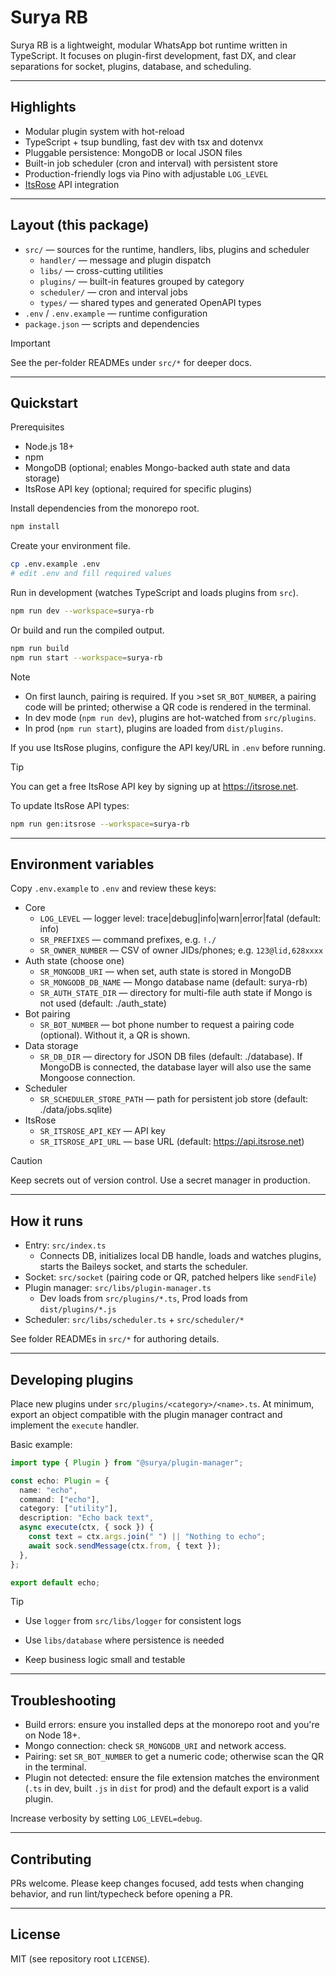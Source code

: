 # Surya RB

Surya RB is a lightweight, modular WhatsApp bot runtime written in TypeScript. It focuses on plugin-first development, fast DX, and clear separations for socket, plugins, database, and scheduling.

---

## Highlights

- Modular plugin system with hot-reload
- TypeScript + tsup bundling, fast dev with tsx and dotenvx
- Pluggable persistence: MongoDB or local JSON files
- Built-in job scheduler (cron and interval) with persistent store
- Production-friendly logs via Pino with adjustable `LOG_LEVEL`
- [ItsRose](https://itsrose.net) API integration

---

## Layout (this package)

- `src/` — sources for the runtime, handlers, libs, plugins and scheduler
  - `handler/` — message and plugin dispatch
  - `libs/` — cross-cutting utilities
  - `plugins/` — built-in features grouped by category
  - `scheduler/` — cron and interval jobs
  - `types/` — shared types and generated OpenAPI types
- `.env` / `.env.example` — runtime configuration
- `package.json` — scripts and dependencies

> [!IMPORTANT]
> See the per-folder READMEs under `src/*` for deeper docs.

---

## Quickstart

Prerequisites

- Node.js 18+
- npm
- MongoDB (optional; enables Mongo-backed auth state and data storage)
- ItsRose API key (optional; required for specific plugins)

Install dependencies from the monorepo root.

```bash
npm install
```

Create your environment file.

```bash
cp .env.example .env
# edit .env and fill required values
```

Run in development (watches TypeScript and loads plugins from `src`).

```bash
npm run dev --workspace=surya-rb
```

Or build and run the compiled output.

```bash
npm run build
npm run start --workspace=surya-rb
```

> [!NOTE]
>
> - On first launch, pairing is required. If you >set `SR_BOT_NUMBER`, a pairing code will be printed; otherwise a QR code is rendered in the terminal.
> - In dev mode (`npm run dev`), plugins are hot-watched from `src/plugins`.
> - In prod (`npm run start`), plugins are loaded from `dist/plugins`.

If you use ItsRose plugins, configure the API key/URL in `.env` before running.

> [!TIP]
> You can get a free ItsRose API key by signing up at <https://itsrose.net>.

To update ItsRose API types:

```bash
npm run gen:itsrose --workspace=surya-rb
```

---

## Environment variables

Copy `.env.example` to `.env` and review these keys:

- Core
  - `LOG_LEVEL` — logger level: trace|debug|info|warn|error|fatal (default: info)
  - `SR_PREFIXES` — command prefixes, e.g. `!./`
  - `SR_OWNER_NUMBER` — CSV of owner JIDs/phones; e.g. `123@lid,628xxxx`
- Auth state (choose one)
  - `SR_MONGODB_URI` — when set, auth state is stored in MongoDB
  - `SR_MONGODB_DB_NAME` — Mongo database name (default: surya-rb)
  - `SR_AUTH_STATE_DIR` — directory for multi-file auth state if Mongo is not used (default: ./auth_state)
- Bot pairing
  - `SR_BOT_NUMBER` — bot phone number to request a pairing code (optional). Without it, a QR is shown.
- Data storage
  - `SR_DB_DIR` — directory for JSON DB files (default: ./database). If MongoDB is connected, the database layer will also use the same Mongoose connection.
- Scheduler
  - `SR_SCHEDULER_STORE_PATH` — path for persistent job store (default: ./data/jobs.sqlite)
- ItsRose
  - `SR_ITSROSE_API_KEY` — API key
  - `SR_ITSROSE_API_URL` — base URL (default: <https://api.itsrose.net>)

> [!CAUTION]
> Keep secrets out of version control. Use a secret manager in production.

---

## How it runs

- Entry: `src/index.ts`
  - Connects DB, initializes local DB handle, loads and watches plugins, starts the Baileys socket, and starts the scheduler.
- Socket: `src/socket` (pairing code or QR, patched helpers like `sendFile`)
- Plugin manager: `src/libs/plugin-manager.ts`
  - Dev loads from `src/plugins/*.ts`, Prod loads from `dist/plugins/*.js`
- Scheduler: `src/libs/scheduler.ts` + `src/scheduler/*`

See folder READMEs in `src/*` for authoring details.

---

## Developing plugins

Place new plugins under `src/plugins/<category>/<name>.ts`. At minimum, export an object compatible with the plugin manager contract and implement the `execute` handler.

Basic example:

```ts
import type { Plugin } from "@surya/plugin-manager";

const echo: Plugin = {
  name: "echo",
  command: ["echo"],
  category: ["utility"],
  description: "Echo back text",
  async execute(ctx, { sock }) {
    const text = ctx.args.join(" ") || "Nothing to echo";
    await sock.sendMessage(ctx.from, { text });
  },
};

export default echo;
```

> [!TIP]
>
> - Use `logger` from `src/libs/logger` for consistent logs
> - Use `libs/database` where persistence is needed
>
> - Keep business logic small and testable

---

## Troubleshooting

- Build errors: ensure you installed deps at the monorepo root and you're on Node 18+.
- Mongo connection: check `SR_MONGODB_URI` and network access.
- Pairing: set `SR_BOT_NUMBER` to get a numeric code; otherwise scan the QR in the terminal.
- Plugin not detected: ensure the file extension matches the environment (`.ts` in dev, built `.js` in `dist` for prod) and the default export is a valid plugin.

Increase verbosity by setting `LOG_LEVEL=debug`.

---

## Contributing

PRs welcome. Please keep changes focused, add tests when changing behavior, and run lint/typecheck before opening a PR.

---

## License

MIT (see repository root `LICENSE`).
